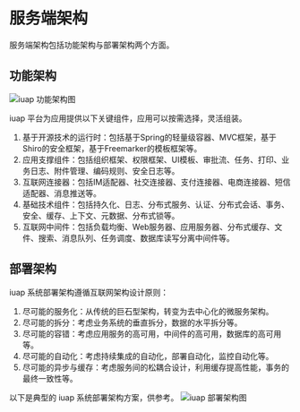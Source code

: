 # 服务端架构

服务端架构包括功能架构与部署架构两个方面。

## 功能架构

![iuap 功能架构图](../image/image.png)

iuap 平台为应用提供以下关键组件，应用可以按需选择，灵活组装。

1. 基于开源技术的运行时：包括基于Spring的轻量级容器、MVC框架，基于Shiro的安全框架，基于Freemarker的模板框架等。
2. 应用支撑组件：包括组织框架、权限框架、UI模板、审批流、任务、打印、业务日志、附件管理、编码规则、安全日志等。
3. 互联网连接器：包括IM适配器、社交连接器、支付连接器、电商连接器、短信适配器、消息推送等。
4. 基础技术组件：包括持久化、日志、分布式服务、认证、分布式会话、事务、安全、缓存、上下文、元数据、分布式锁等。
5. 互联网中间件：包括负载均衡、Web服务器、应用服务器、分布式缓存、文件、搜索、消息队列、任务调度、数据库读写分离中间件等。

## 部署架构

iuap 系统部署架构遵循互联网架构设计原则：

1. 尽可能的服务化：从传统的巨石型架构，转变为去中心化的微服务架构。
2. 尽可能的拆分：考虑业务系统的垂直拆分，数据的水平拆分等。
3. 尽可能的容错：考虑应用服务的高可用，中间件的高可用，数据库的高可用等。
4. 尽可能的自动化：考虑持续集成的自动化，部署自动化，监控自动化等。
5. 尽可能的异步与缓存：考虑服务间的松耦合设计，利用缓存提高性能，事务的最终一致性等。

以下是典型的 iuap 系统部署架构方案，供参考。
![iuap 部署架构图](../image/image1.png)

